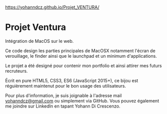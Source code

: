  https://yohanndcz.github.io/Projet_VENTURA/
 
# Projet Ventura
Intégration de MacOS sur le web.

Ce code design les parties principales de MacOSX notamment l'écran de verouillage, le finder ainsi que le launchpad et un minimum d'applications.

Le projet a été designé pour contenir mon portfolio et ainsi attirer mes futurs recruteurs.

Écrit en pure HTML5, CSS3, ES6 (JavaScript 2015+), ce bijou est réguièrement maintenut pour le bon usage des utilisateurs.

Pour plus d'information, je suis joignable à l'adresse mail yohanndcz@gmail.com ou simplement via GitHub. Vous pouvez également me joindre sur LinkedIn en tapant Yohann Di Crescenzo.
